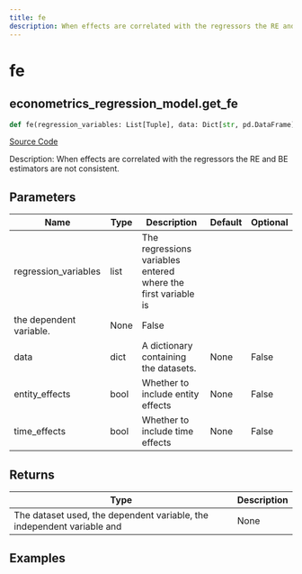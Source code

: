 ```yaml
---
title: fe
description: When effects are correlated with the regressors the RE and BE estimators are not consistent.
---
```

# fe

## econometrics_regression_model.get_fe

```python
def fe(regression_variables: List[Tuple], data: Dict[str, pd.DataFrame], entity_effects: bool, time_effects: bool) -> None:
```
[Source Code](https://github.com/OpenBB-finance/OpenBBTerminal/tree/main/openbb_terminal/econometrics/regression_model.py#L325)

Description: When effects are correlated with the regressors the RE and BE estimators are not consistent.

## Parameters

| Name | Type | Description | Default | Optional |
| ---- | ---- | ----------- | ------- | -------- |
| regression_variables | list | The regressions variables entered where the first variable is
the dependent variable. | None | False |
| data | dict | A dictionary containing the datasets. | None | False |
| entity_effects | bool | Whether to include entity effects | None | False |
| time_effects | bool | Whether to include time effects | None | False |

## Returns

| Type | Description |
| ---- | ----------- |
| The dataset used, the dependent variable, the independent variable and | None |

## Examples

